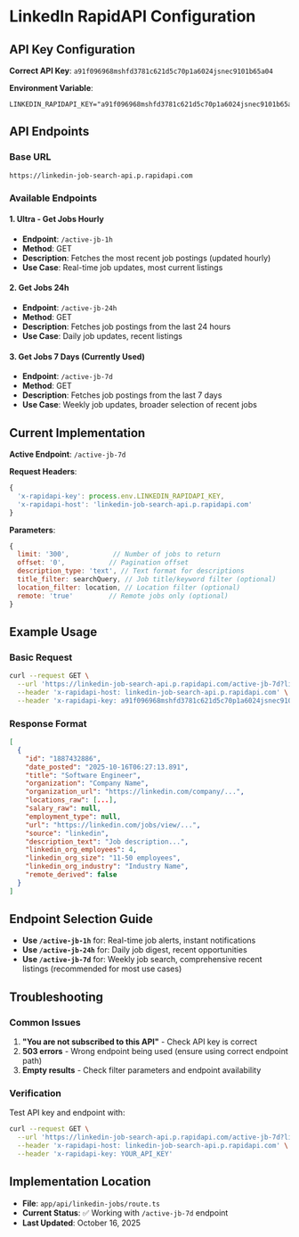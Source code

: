 # LinkedIn RapidAPI Configuration

## API Key Configuration

**Correct API Key**: `a91f096968mshfd3781c621d5c70p1a6024jsnec9101b65a04`

**Environment Variable**:
```
LINKEDIN_RAPIDAPI_KEY="a91f096968mshfd3781c621d5c70p1a6024jsnec9101b65a04"
```

## API Endpoints

### Base URL
```
https://linkedin-job-search-api.p.rapidapi.com
```

### Available Endpoints

#### 1. Ultra - Get Jobs Hourly
- **Endpoint**: `/active-jb-1h`
- **Method**: GET
- **Description**: Fetches the most recent job postings (updated hourly)
- **Use Case**: Real-time job updates, most current listings

#### 2. Get Jobs 24h
- **Endpoint**: `/active-jb-24h`
- **Method**: GET
- **Description**: Fetches job postings from the last 24 hours
- **Use Case**: Daily job updates, recent listings

#### 3. Get Jobs 7 Days (Currently Used)
- **Endpoint**: `/active-jb-7d`
- **Method**: GET
- **Description**: Fetches job postings from the last 7 days
- **Use Case**: Weekly job updates, broader selection of recent jobs

## Current Implementation

**Active Endpoint**: `/active-jb-7d`

**Request Headers**:
```javascript
{
  'x-rapidapi-key': process.env.LINKEDIN_RAPIDAPI_KEY,
  'x-rapidapi-host': 'linkedin-job-search-api.p.rapidapi.com'
}
```

**Parameters**:
```javascript
{
  limit: '300',           // Number of jobs to return
  offset: '0',           // Pagination offset
  description_type: 'text', // Text format for descriptions
  title_filter: searchQuery, // Job title/keyword filter (optional)
  location_filter: location, // Location filter (optional)
  remote: 'true'         // Remote jobs only (optional)
}
```

## Example Usage

### Basic Request
```bash
curl --request GET \
  --url 'https://linkedin-job-search-api.p.rapidapi.com/active-jb-7d?limit=300&offset=0&title_filter=software%20engineer&description_type=text' \
  --header 'x-rapidapi-host: linkedin-job-search-api.p.rapidapi.com' \
  --header 'x-rapidapi-key: a91f096968mshfd3781c621d5c70p1a6024jsnec9101b65a04'
```

### Response Format
```json
[
  {
    "id": "1887432886",
    "date_posted": "2025-10-16T06:27:13.891",
    "title": "Software Engineer",
    "organization": "Company Name",
    "organization_url": "https://linkedin.com/company/...",
    "locations_raw": [...],
    "salary_raw": null,
    "employment_type": null,
    "url": "https://linkedin.com/jobs/view/...",
    "source": "linkedin",
    "description_text": "Job description...",
    "linkedin_org_employees": 4,
    "linkedin_org_size": "11-50 employees",
    "linkedin_org_industry": "Industry Name",
    "remote_derived": false
  }
]
```

## Endpoint Selection Guide

- **Use `/active-jb-1h`** for: Real-time job alerts, instant notifications
- **Use `/active-jb-24h`** for: Daily job digest, recent opportunities
- **Use `/active-jb-7d`** for: Weekly job search, comprehensive recent listings (recommended for most use cases)

## Troubleshooting

### Common Issues
1. **"You are not subscribed to this API"** - Check API key is correct
2. **503 errors** - Wrong endpoint being used (ensure using correct endpoint path)
3. **Empty results** - Check filter parameters and endpoint availability

### Verification
Test API key and endpoint with:
```bash
curl --request GET \
  --url 'https://linkedin-job-search-api.p.rapidapi.com/active-jb-7d?limit=10' \
  --header 'x-rapidapi-host: linkedin-job-search-api.p.rapidapi.com' \
  --header 'x-rapidapi-key: YOUR_API_KEY'
```

## Implementation Location
- **File**: `app/api/linkedin-jobs/route.ts`
- **Current Status**: ✅ Working with `/active-jb-7d` endpoint
- **Last Updated**: October 16, 2025